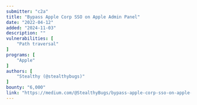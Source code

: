 ```yaml
---
submitter: "c2a"
title: "Bypass Apple Corp SSO on Apple Admin Panel"
date: "2022-04-12"
added: "2024-11-03"
description: ""
vulnerabilities: [
    "Path traversal"
]
programs: [
    "Apple"
]
authors: [
    "Stealthy (@stealthybugs)"
]
bounty: "6,000"
link: "https://medium.com/@StealthyBugs/bypass-apple-corp-sso-on-apple-admin-panel-dbfb72c7e634"
---
```




